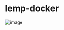 # lemp-docker

![image](https://user-images.githubusercontent.com/35853002/162612441-0084d99f-bd24-4c4c-8f50-350f642bab50.png)
